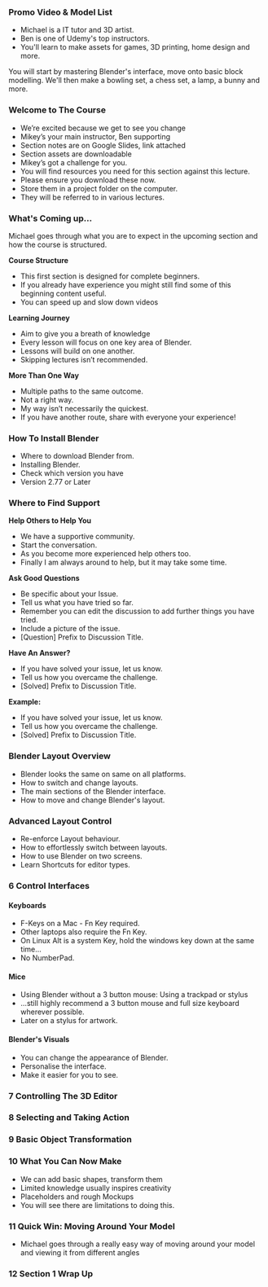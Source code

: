 ### Promo Video & Model List ###

+ Michael is a IT tutor and 3D artist.
+ Ben is one of Udemy's top instructors.
+ You'll learn to make assets for games, 3D printing, home design and more.

You will start by mastering Blender's interface, move onto basic block
modelling. We'll then make a bowling set, a chess set, a lamp, a bunny and
more.

### Welcome to The Course ###

+ We’re excited because we get to see you change
+ Mikey’s your main instructor, Ben supporting
+ Section notes are on Google Slides, link attached
+ Section assets are downloadable
+ Mikey’s got a challenge for you.
+ You will find resources you need for this section against this lecture.
+ Please ensure you download these now.
+ Store them in a project folder on the computer.
+ They will be referred to in various lectures.

### What's Coming up... ###

Michael goes through what you are to expect in the upcoming section and how
the course is structured.

**Course Structure**

+ This first section is designed for complete beginners.
+ If you already have experience you might still find some of this beginning content useful.
+ You can speed up and slow down videos

**Learning Journey**

+ Aim to give you a breath of knowledge
+ Every lesson will focus on one key area of Blender.
+ Lessons will build on one another.
+ Skipping lectures isn’t recommended.

**More Than One Way**

+ Multiple paths to the same outcome.
+ Not a right way.
+ My way isn’t necessarily the quickest.
+ If you have another route, share with everyone your experience!

### How To Install Blender ###

+ Where to download Blender from.
+ Installing Blender.
+ Check which version you have
+ Version 2.77 or Later

### Where to Find Support ###

**Help Others to Help You**
+ We have a supportive community.
+ Start the conversation.
+ As you become more experienced help others too.
+ Finally I am always around to help, but it may take some time.

**Ask Good Questions**

+ Be specific about your Issue.
+ Tell us what you have tried so far.
+ Remember you can edit the discussion to add further things you have tried.
+ Include a picture of the issue.
+ [Question] Prefix to Discussion Title.

**Have An Answer?**

+ If you have solved your issue, let us know.
+ Tell us how you overcame the challenge.
+ [Solved] Prefix to Discussion Title.

**Example:**

+ If you have solved your issue, let us know.
+ Tell us how you overcame the challenge.
+ [Solved] Prefix to Discussion Title.

### Blender Layout Overview ###

+ Blender looks the same on same on all platforms.
+ How to switch and change layouts.
+ The main sections of the Blender interface.
+ How to move and change Blender's layout.

### Advanced Layout Control ###

+ Re-enforce Layout behaviour.
+ How to effortlessly switch between layouts.
+ How to use Blender on two screens.
+ Learn Shortcuts for editor types.

### 6 Control Interfaces

#### Keyboards
+ F-Keys on a Mac - Fn Key required.
+ Other laptops also require the Fn Key.
+ On Linux Alt is a system Key, hold the windows key down at the same time…
+ No NumberPad.

#### Mice
+ Using Blender without a 3 button mouse: Using a trackpad or stylus
+ …still highly recommend a 3 button mouse and full size keyboard wherever possible.
+ Later on a stylus for artwork.

#### Blender's Visuals 
+ You can change the appearance of Blender.
+ Personalise the interface.
+ Make it easier for you to see.


### 7 Controlling The 3D Editor

### 8 Selecting and Taking Action

### 9 Basic Object Transformation

### 10 What You Can Now Make

+ We can add basic shapes, transform them
+ Limited knowledge usually inspires creativity
+ Placeholders and rough Mockups
+ You will see there are limitations to doing this.

### 11 Quick Win: Moving Around Your Model
+ Michael goes through a really easy way of moving around your model and viewing it from different angles

### 12 Section 1 Wrap Up ###
